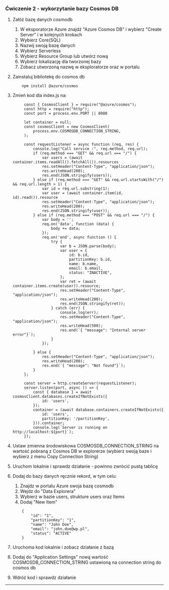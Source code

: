 ### Ćwiczenie 2 - wykorzytanie bazy Cosmos DB

1. Załóż bazę danych cosmodb
   1. W eksporatorze Azure znajdź "Azure Cosmos DB" i wybierz "Create Server" i w kolejnych krokach
   2. Wybierz Core(SQL)
   3. Nazwij swoją bazę danych
   4. Wybierz Serverless
   5. Wybierz Resource Group lub utwórz nową
   6. Wybierz lokalizację dla tworzonej bazy
   7. Zobacz utworzoną nazwę w eksploratorze oraz w portalu
 
2. Zainstaluj bibliotekę do cosmos db

    ```
        npm install @azure/cosmos
    ```
    
3. Zmień kod dla index.js na:
   
   ```
        const { CosmosClient } = require("@azure/cosmos");
        const http = require("http");
        const port = process.env.PORT || 8080

        let container = null;
        const cosmosClient = new CosmosClient(
            process.env.COSMOSDB_CONNECTION_STRING,
        );

        const requestListener = async function (req, res) {
            console.log("Call service :", req.method, req.url);
            if (req.method === "GET" && req.url === "/") {
                var users = (await container.items.readAll().fetchAll()).resources
                res.setHeader("Content-Type", "application/json");
                res.writeHead(200);
                res.end(JSON.stringify(users));
            } else if (req.method === "GET" && req.url.startsWith("/") && req.url.length > 1) {
                var id = req.url.substring(1);
                var user = (await container.item(id, id).read()).resource
                res.setHeader("Content-Type", "application/json");
                res.writeHead(200);
                res.end(JSON.stringify(user));
            } else if (req.method === "POST" && req.url === "/") {
                var body = '';
                req.on('data', function (data) {
                    body += data;
                });
                req.on('end', async function () {
                    try {
                        var b = JSON.parse(body);
                        var user = {
                            id: b.id,
                            partitionKey: b.id,
                            name: b.name,
                            email: b.email,
                            status: "INACTIVE",
                        };
                        var ret = (await container.items.create(user)).resource;
                        res.setHeader("Content-Type", "application/json");
                        res.writeHead(200);
                        res.end(JSON.stringify(ret));
                    } catch (err) {
                        console.log(err);
                        res.setHeader("Content-Type", "application/json");
                        res.writeHead(500);
                        res.end(`{ "message": "Internal server error"}`);
                    }
                });

            } else {
                res.setHeader("Content-Type", "application/json");
                res.writeHead(200);
                res.end(`{ "message": "Not found"}`);
            }
        };

        const server = http.createServer(requestListener);
        server.listen(port, async () => {
            const { database } = await cosmosClient.databases.createIfNotExists({
                id: 'users',
            });
            container = (await database.containers.createIfNotExists({
                id: 'users',
                partitionKey: '/partitionKey',
            })).container;
            console.log(`Server is running on http://localhost:${port}`);
        });
   ```
4. Ustaw zmienna środowiskowa COSMOSDB_CONNECTION_STRING na wartość pobraną z Cosmos DB w explorerze (wybierz swoją baze i wybierz z menu Copy Connection String)
5. Uruchom lokalnie i sprawdz działanie - powinno zwrócić pustą tablicę
6. Dodaj do bazy danych ręcznie rekord, w tym celu:
   1. Znajdz w portalu Azure swoja bazę cosmodb
   2. Wejdz do "Data Explorera"
   3. Wybierz w bazie users, strukture users oraz Items
   4. Dodaj "New Item"
    ```
        {
            "id": "1",
            "partitionKey": "1",
            "name": "John Doe",
            "email": "john.doe@wp.pl",
            "status": "ACTIVE"
        }
    ```
7. Uruchoma kod lokalnie i zobacz działanie z bazą
8. Dodaj do "Application Settings" nową wartość COSMOSDB_CONNECTION_STRING ustawioną na connection string do cosmos db
9. Wdróż kod i sprawdz działanie
   
---